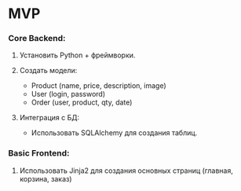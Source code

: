 # MVP

### Core Backend:
1. Установить Python + фреймворки.

2. Создать модели:
   - Product (name, price, description, image)
   - User (login, password)
   - Order (user, product, qty, date)

4. Интеграция с БД:
   - Использовать SQLAlchemy для создания таблиц.

### Basic Frontend:
1. Использовать Jinja2 для создания основных страниц (главная, корзина, заказ)
